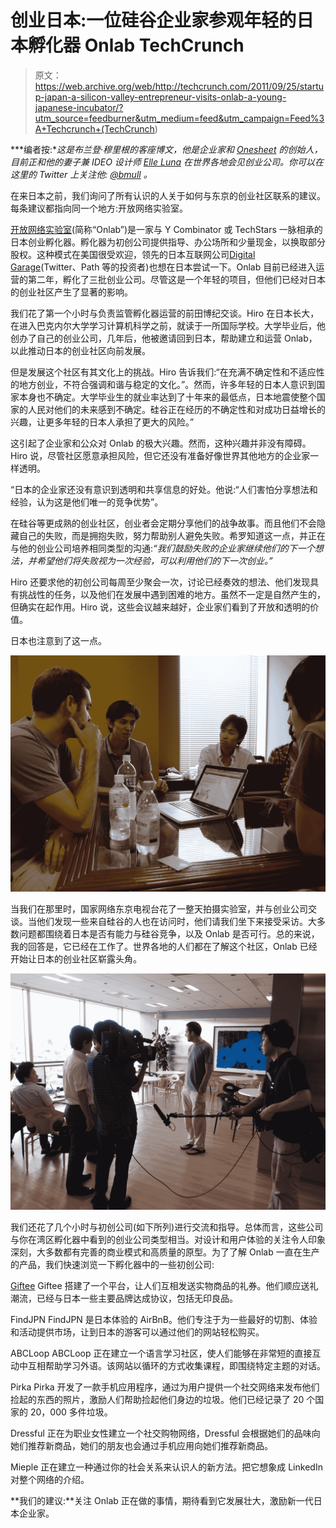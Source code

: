 # 创业日本:一位硅谷企业家参观年轻的日本孵化器 Onlab TechCrunch

> 原文：<https://web.archive.org/web/http://techcrunch.com/2011/09/25/startup-japan-a-silicon-valley-entrepreneur-visits-onlab-a-young-japanese-incubator/?utm_source=feedburner&utm_medium=feed&utm_campaign=Feed%3A+Techcrunch+(TechCrunch>)

***编者按:**这是布兰登·穆里根的客座博文，他是企业家和 [Onesheet](https://web.archive.org/web/20230205025121/http://onesheet.com/) 的创始人，目前正和他的妻子兼 IDEO 设计师 [Elle Luna](https://web.archive.org/web/20230205025121/http://twitter.com/#!/elleluna) 在世界各地会见创业公司。你可以在这里的 Twitter 上关注他: [@bmull](https://web.archive.org/web/20230205025121/http://twitter.com/#!/bmull) 。*

在来日本之前，我们询问了所有认识的人关于如何与东京的创业社区联系的建议。每条建议都指向同一个地方:开放网络实验室。

[开放网络实验室](https://web.archive.org/web/20230205025121/http://onlab.jp/)(简称“Onlab”)是一家与 Y Combinator 或 TechStars 一脉相承的日本创业孵化器。孵化器为初创公司提供指导、办公场所和少量现金，以换取部分股权。这种模式在美国很受欢迎，领先的日本互联网公司[Digital Garage](https://web.archive.org/web/20230205025121/http://garage.co.jp/en/)(Twitter、Path 等的投资者)也想在日本尝试一下。Onlab 目前已经进入运营的第二年，孵化了三批创业公司。尽管这是一个年轻的项目，但他们已经对日本的创业社区产生了显著的影响。

我们花了第一个小时与负责监管孵化器运营的前田博纪交谈。Hiro 在日本长大，在进入巴克内尔大学学习计算机科学之前，就读于一所国际学校。大学毕业后，他创办了自己的创业公司，几年后，他被邀请回到日本，帮助建立和运营 Onlab，以此推动日本的创业社区向前发展。

但是发展这个社区有其文化上的挑战。Hiro 告诉我们:“在充满不确定性和不适应性的地方创业，不符合强调和谐与稳定的文化。”。然而，许多年轻的日本人意识到国家本身也不确定。大学毕业生的就业率达到了十年来的最低点，日本地震使整个国家的人民对他们的未来感到不确定。硅谷正在经历的不确定性和对成功日益增长的兴趣，让更多年轻的日本人承担了更大的风险。”

这引起了企业家和公众对 Onlab 的极大兴趣。然而，这种兴趣并非没有障碍。Hiro 说，尽管社区愿意承担风险，但它还没有准备好像世界其他地方的企业家一样透明。

“日本的企业家还没有意识到透明和共享信息的好处。他说:“人们害怕分享想法和经验，认为这是他们唯一的竞争优势”。

在硅谷等更成熟的创业社区，创业者会定期分享他们的战争故事。而且他们不会隐藏自己的失败，而是拥抱失败，努力帮助别人避免失败。希罗知道这一点，并正在与他的创业公司培养相同类型的沟通:*“我们鼓励失败的企业家继续他们的下一个想法，并希望他们将失败视为一次经验，可以利用他们的下一次创业。”*

Hiro 还要求他的初创公司每周至少聚会一次，讨论已经奏效的想法、他们发现具有挑战性的任务，以及他们在发展中遇到困难的地方。虽然不一定是自然产生的，但确实在起作用。Hiro 说，这些会议越来越好，企业家们看到了开放和透明的价值。

日本也注意到了这一点。

[![](img/83aaac95e3577759bc012696d888e718.png "OLYMPUS DIGITAL CAMERA")](https://web.archive.org/web/20230205025121/https://techcrunch.com/wp-content/uploads/2011/09/p9150179.jpg)

当我们在那里时，国家网络东京电视台花了一整天拍摄实验室，并与创业公司交谈。当他们发现一些来自硅谷的人也在访问时，他们请我们坐下来接受采访。大多数问题都围绕着日本是否有能力与硅谷竞争，以及 Onlab 是否可行。总的来说，我的回答是，它已经在工作了。世界各地的人们都在了解这个社区，Onlab 已经开始让日本的创业社区崭露头角。

[![](img/99d06663a85f5eccdb41bcfed56b8484.png "OLYMPUS DIGITAL CAMERA")](https://web.archive.org/web/20230205025121/https://techcrunch.com/wp-content/uploads/2011/09/p9150181.jpg)

我们还花了几个小时与初创公司(如下所列)进行交流和指导。总体而言，这些公司与你在湾区孵化器中看到的创业公司类型相当。对设计和用户体验的关注令人印象深刻，大多数都有完善的商业模式和高质量的原型。为了了解 Onlab 一直在生产的产品，我们快速浏览一下孵化器中的一些初创公司:

[Giftee](https://web.archive.org/web/20230205025121/http://giftee.co/)
Giftee 搭建了一个平台，让人们互相发送实物商品的礼券。他们顺应送礼潮流，已经与日本一些主要品牌达成协议，包括无印良品。

FindJPN
FindJPN 是日本体验的 AirBnB。他们专注于为一些最好的切割、体验和活动提供市场，让到日本的游客可以通过他们的网站轻松购买。

ABCLoop
ABCLoop 正在建立一个语言学习社区，使人们能够在非常短的直接互动中互相帮助学习外语。该网站以循环的方式收集课程，即围绕特定主题的对话。

Pirka
Pirka 开发了一款手机应用程序，通过为用户提供一个社交网络来发布他们捡起的东西的照片，激励人们帮助捡起他们身边的垃圾。他们已经记录了 20 个国家的 20，000 多件垃圾。

Dressful 正在为职业女性建立一个社交购物网络，Dressful 会根据她们的品味向她们推荐新商品，她们的朋友也会通过手机应用向她们推荐新商品。

Mieple 正在建立一种通过你的社会关系来认识人的新方法。把它想象成 LinkedIn 对整个网络的介绍。

**我们的建议:**关注 Onlab 正在做的事情，期待看到它发展壮大，激励新一代日本企业家。
